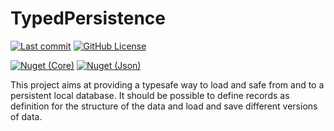 # TypedPersistence

[![Last commit](https://img.shields.io/github/last-commit/NicoVIII/TypedPersistence?style=flat-square)](https://github.com/NicoVIII/TypedPersistence/commits)
[![GitHub License](https://img.shields.io/badge/license-MIT-blue.svg?style=flat-square)](LICENSE.txt)

[![Nuget (Core)](https://img.shields.io/nuget/v/NicoVIII.TypedPersistence.Core.svg?logo=nuget&label=Core&style=flat-square)](https://www.nuget.org/packages/NicoVIII.TypedPersistence.Core)
[![Nuget (Json)](https://img.shields.io/nuget/v/NicoVIII.TypedPersistence.Json.svg?logo=nuget&label=Json&style=flat-square)](https://www.nuget.org/packages/NicoVIII.TypedPersistence.Json)

This project aims at providing a typesafe way to load and safe from and to a persistent local database.
It should be possible to define records as definition for the structure of the data and load and save different versions of data.
